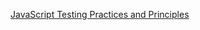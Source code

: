 [JavaScript Testing Practices and Principles](https://frontendmasters.com/courses/testing-practices-principles/)